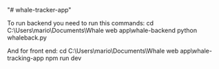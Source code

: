 "# whale-tracker-app" 

To run backend you need to run this commands:
cd C:\Users\mario\Documents\Whale web app\whale-backend
python whaleback.py

And for front end:
cd C:\Users\mario\Documents\Whale web app\whale-tracking-app
npm run dev
